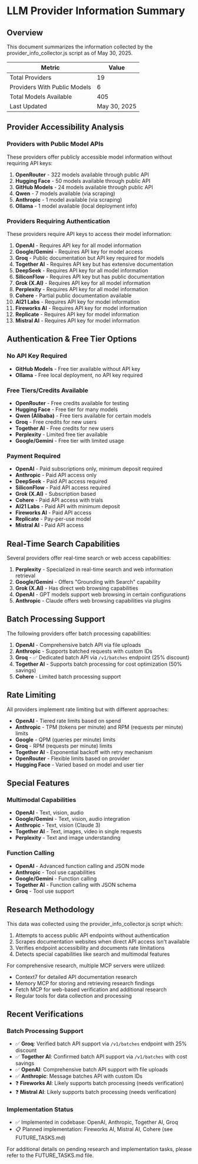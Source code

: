 # LLM Provider Information Summary

## Overview

This document summarizes the information collected by the provider_info_collector.js script as of May 30, 2025.

| Metric | Value |
|--------|-------|
| Total Providers | 19 |
| Providers With Public Models | 6 |
| Total Models Available | 405 |
| Last Updated | May 30, 2025 |

## Provider Accessibility Analysis

### Providers with Public Model APIs

These providers offer publicly accessible model information without requiring API keys:

1. **OpenRouter** - 322 models available through public API
2. **Hugging Face** - 50 models available through public API
3. **GitHub Models** - 24 models available through public API
4. **Qwen** - 7 models available (via scraping)
5. **Anthropic** - 1 model available (via scraping)
6. **Ollama** - 1 model available (local deployment info)

### Providers Requiring Authentication

These providers require API keys to access their model information:

1. **OpenAI** - Requires API key for all model information
2. **Google/Gemini** - Requires API key for model access
3. **Groq** - Public documentation but API key required for models
4. **Together AI** - Requires API key but has extensive documentation
5. **DeepSeek** - Requires API key for all model information
6. **SiliconFlow** - Requires API key but has public documentation
7. **Grok (X.AI)** - Requires API key for all model information
8. **Perplexity** - Requires API key for all model information
9. **Cohere** - Partial public documentation available
10. **AI21 Labs** - Requires API key for model information
11. **Fireworks AI** - Requires API key for model information
12. **Replicate** - Requires API key for model information
13. **Mistral AI** - Requires API key for model information

## Authentication & Free Tier Options

### No API Key Required
- **GitHub Models** - Free tier available without API key
- **Ollama** - Free local deployment, no API key required

### Free Tiers/Credits Available
- **OpenRouter** - Free credits available for testing
- **Hugging Face** - Free tier for many models
- **Qwen (Alibaba)** - Free tiers available for certain models
- **Groq** - Free credits for new users
- **Together AI** - Free credits for new users
- **Perplexity** - Limited free tier available
- **Google/Gemini** - Free tier with limited usage

### Payment Required
- **OpenAI** - Paid subscriptions only, minimum deposit required
- **Anthropic** - Paid API access only
- **DeepSeek** - Paid API access required
- **SiliconFlow** - Paid API access required
- **Grok (X.AI)** - Subscription based
- **Cohere** - Paid API access with trials
- **AI21 Labs** - Paid API with minimum deposit
- **Fireworks AI** - Paid API access
- **Replicate** - Pay-per-use model
- **Mistral AI** - Paid API access

## Real-Time Search Capabilities

Several providers offer real-time search or web access capabilities:

1. **Perplexity** - Specialized in real-time search and web information retrieval
2. **Google/Gemini** - Offers "Grounding with Search" capability
3. **Grok (X.AI)** - Has direct web browsing capabilities
4. **OpenAI** - GPT models support web browsing in certain configurations
5. **Anthropic** - Claude offers web browsing capabilities via plugins

## Batch Processing Support

The following providers offer batch processing capabilities:

1. **OpenAI** - Comprehensive batch API via file uploads
2. **Anthropic** - Supports batched requests with custom IDs
3. **Groq** - ✅ Dedicated batch API via `/v1/batches` endpoint (25% discount)
4. **Together AI** - Supports batch processing for cost optimization (50% savings)
5. **Cohere** - Limited batch processing support

## Rate Limiting

All providers implement rate limiting but with different approaches:

- **OpenAI** - Tiered rate limits based on spend
- **Anthropic** - TPM (tokens per minute) and RPM (requests per minute) limits
- **Google** - QPM (queries per minute) limits
- **Groq** - RPM (requests per minute) limits
- **Together AI** - Exponential backoff with retry mechanism
- **OpenRouter** - Flexible limits based on provider
- **Hugging Face** - Varied based on model and user tier

## Special Features

### Multimodal Capabilities
- **OpenAI** - Text, vision, audio
- **Google/Gemini** - Text, vision, audio integration
- **Anthropic** - Text, vision (Claude 3)
- **Together AI** - Text, images, video in single requests
- **Perplexity** - Text and image understanding

### Function Calling
- **OpenAI** - Advanced function calling and JSON mode
- **Anthropic** - Tool use capabilities
- **Google/Gemini** - Function calling
- **Together AI** - Function calling with JSON schema
- **Groq** - Tool use support

## Research Methodology

This data was collected using the provider_info_collector.js script which:
1. Attempts to access public API endpoints without authentication
2. Scrapes documentation websites when direct API access isn't available
3. Verifies endpoint accessibility and documents rate limitations
4. Detects special capabilities like search and multimodal features

For comprehensive research, multiple MCP servers were utilized:
- Context7 for detailed API documentation research
- Memory MCP for storing and retrieving research findings
- Fetch MCP for web-based verification and additional research
- Regular tools for data collection and processing

## Recent Verifications

### Batch Processing Support
- ✅ **Groq**: Verified batch API support via `/v1/batches` endpoint with 25% discount
- ✅ **Together AI**: Confirmed batch API support via `/v1/batches` with cost savings
- ✅ **OpenAI**: Comprehensive batch API support with file uploads
- ✅ **Anthropic**: Message batches API with custom IDs
- ❓ **Fireworks AI**: Likely supports batch processing (needs verification)
- ❓ **Mistral AI**: Likely supports batch processing (needs verification)

### Implementation Status
- ✅ Implemented in codebase: OpenAI, Anthropic, Together AI, Groq
- 📋 Planned implementation: Fireworks AI, Mistral AI, Cohere (see FUTURE_TASKS.md)

For additional details on pending research and implementation tasks, please refer to the FUTURE_TASKS.md file.
